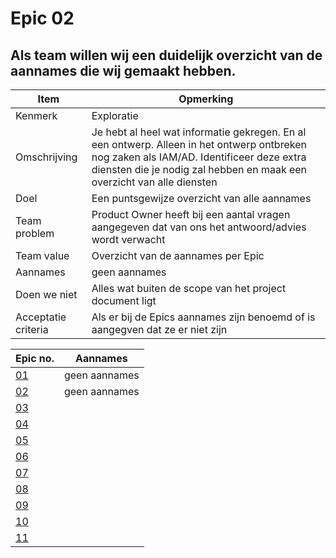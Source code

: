 # Epic 02
## Als team willen wij een duidelijk overzicht van de aannames die wij gemaakt hebben.
| Item | Opmerking |
| ---- | --------- |
| Kenmerk | Exploratie |
| Omschrijving | Je hebt al heel wat informatie gekregen. En al een ontwerp. Alleen in het ontwerp ontbreken nog zaken als IAM/AD. Identificeer deze extra diensten die je nodig zal hebben en maak een overzicht van alle diensten |
| Doel | Een puntsgewijze overzicht van alle aannames |
| Team problem | Product Owner heeft bij een aantal vragen aangegeven dat van ons het antwoord/advies wordt verwacht | 
| Team value | Overzicht van de aannames per Epic |
| Aannames | geen aannames |
| Doen we niet | Alles wat buiten de scope van het project document ligt |
| Acceptatie criteria | Als er bij de Epics aannames zijn benoemd of is aangegven dat ze er niet zijn |

| Epic no. | Aannames |
| -------- | -------- |
| [01](../07_Project/Epic01.md) | geen aannames |
| [02](../07_Project/Epic02.md) | geen aannames |
| [03](../07_Project/Epic03.md) |  |
| [04](../07_Project/Epic04.md) |  |
| [05](../07_Project/Epic05.md) |  |
| [06](../07_Project/Epic06.md) |  |
| [07](../07_Project/Epic07.md) |  |
| [08](../07_Project/Epic08.md) |  |
| [09](../07_Project/Epic09.md) |  |
| [10](../07_Project/Epic10.md) |  |
| [11](../07_Project/Epic11.md) |  |